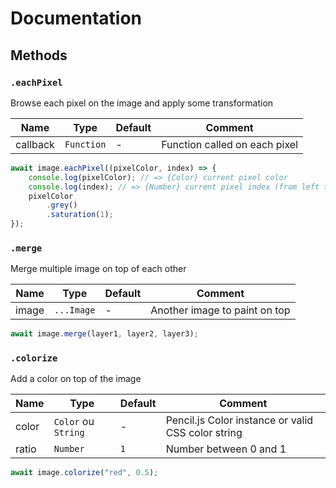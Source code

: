 # Documentation

## Methods

### `.eachPixel`

Browse each pixel on the image and apply some transformation

| Name | Type | Default | Comment |
| ---- | ---- | ------- | ------- |
|callback |`Function` |- |Function called on each pixel |

```js
await image.eachPixel((pixelColor, index) => {
    console.log(pixelColor); // => {Color} current pixel color
    console.log(index); // => {Number} current pixel index (from left to right, top to bottom)
    pixelColor
        .grey()
        .saturation(1);
});
```

### `.merge`

Merge multiple image on top of each other

| Name | Type | Default | Comment |
| ---- | ---- | ------- | ------- |
|image |`...Image` |- |Another image to paint on top |

```js
await image.merge(layer1, layer2, layer3);
```


### `.colorize`

Add a color on top of the image

| Name | Type | Default | Comment |
| ---- | ---- | ------- | ------- |
|color |`Color` ou `String` |- |Pencil.js Color instance or valid CSS color string |
|ratio |`Number` |`1` |Number between 0 and 1 |

```js
await image.colorize("red", 0.5);
```
